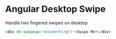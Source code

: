 # Angular Desktop Swipe

Handle two fingered swipes on desktop

````html
<div dk-swipeup="doSomething()">Swipe Me!</div>
````
